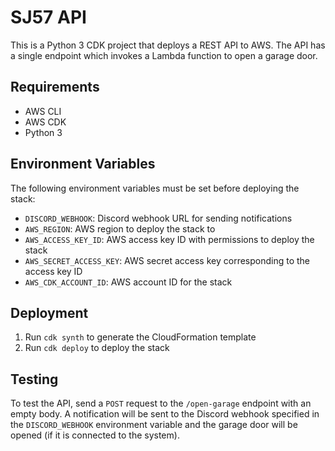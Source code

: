 # SJ57 API

This is a Python 3 CDK project that deploys a REST API to AWS. The API has a single endpoint which invokes a Lambda function to open a garage door.

## Requirements

- AWS CLI
- AWS CDK
- Python 3

## Environment Variables

The following environment variables must be set before deploying the stack:

- `DISCORD_WEBHOOK`: Discord webhook URL for sending notifications
- `AWS_REGION`: AWS region to deploy the stack to
- `AWS_ACCESS_KEY_ID`: AWS access key ID with permissions to deploy the stack
- `AWS_SECRET_ACCESS_KEY`: AWS secret access key corresponding to the access key ID
- `AWS_CDK_ACCOUNT_ID`: AWS account ID for the stack

## Deployment

1. Run `cdk synth` to generate the CloudFormation template
2. Run `cdk deploy` to deploy the stack

## Testing

To test the API, send a `POST` request to the `/open-garage` endpoint with an empty body. A notification will be sent to the Discord webhook specified in the `DISCORD_WEBHOOK` environment variable and the garage door will be opened (if it is connected to the system).
